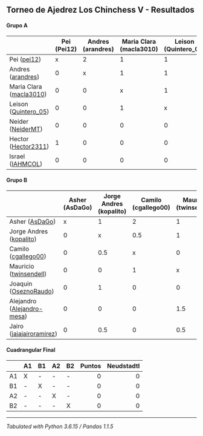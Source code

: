 ## Torneo de Ajedrez Los Chinchess V - Resultados

#### Grupo A
|                                                                       | Pei (Pei12) | Andres (arandres) | Maria Clara (macla3010) | Leison (Quintero_05) | Neider (NeiderMT) | Hector (Hector2311) | Israel (IAHMCOL) | Bye | PTOS | Neudstatdl |
|-----------------------------------------------------------------------|-------------|-------------------|-------------------------|----------------------|-------------------|---------------------|------------------|-----|------|------------|
| Pei ([pei12](https://lichess.org/?user=pei12#friend))                 |           x |                 2 |                       1 |                    1 |                 1 |                   0 |                1 |   1 |    7 |         28 |
| Andres ([arandres](https://lichess.org/?user=arandres#friend))        |           0 |                 x |                       1 |                    1 |                 1 |                   1 |                1 |   1 |    6 |         19 |
| Maria Clara ([macla3010](https://lichess.org/?user=macla3010#friend)) |           0 |                 0 |                       x |                    1 |                 1 |                   1 |                1 |   1 |    5 |         14 |
| Leison ([Quintero_05](https://lichess.org/?user=Quintero_05#friend))  |           0 |                 0 |                       1 |                    x |                 1 |                   1 |                1 |   1 |    5 |         14 |
| Neider ([NeiderMT](https://lichess.org/?user=NeiderMT#friend))        |           0 |                 0 |                       0 |                    0 |                 x |                   1 |                2 |   1 |    4 |          7 |
| Hector ([Hector2311](https://lichess.org/?user=Hector2311#friend))    |           1 |                 0 |                       0 |                    0 |                 0 |                   x |                0 |   2 |    3 |          7 |
| Israel ([IAHMCOL](https://lichess.org/?user=IAHMCOL#friend))          |           0 |                 0 |                       0 |                    0 |                 0 |                   1 |                x |   1 |    2 |          3 |

#### Grupo B
|                                                                               | Asher (AsDaGo) | Jorge Andres (kopalito) | Camilo (cgallego00) | Mauricio (twinsendell) | Joaquin (OseznoRaudo) | Alejandro (Alejandro-mesa) | Jairo (jajajairoramirez) | Bye | PTOS | Neudstatdl |
|-------------------------------------------------------------------------------|----------------|-------------------------|---------------------|------------------------|-----------------------|----------------------------|--------------------------|-----|------|------------|
| Asher ([AsDaGo](https://lichess.org/?user=AsDaGo#friend))                     |              x |                       1 |                   2 |                      1 |                     1 |                          1 |                        1 |   1 |    8 |       28.5 |
| Jorge Andres ([kopalito](https://lichess.org/?user=kopalito#friend))          |              0 |                       x |                 0.5 |                      1 |                     0 |                          1 |                      1.5 |   1 |    5 |      14.25 |
| Camilo ([cgallego00](https://lichess.org/?user=cgallego00#friend))            |              0 |                     0.5 |                   x |                      0 |                     1 |                          1 |                        1 |   1 |  4.5 |         13 |
| Mauricio ([twinsendell](https://lichess.org/?user=twinsendell#friend))        |              0 |                       0 |                   1 |                      x |                     1 |                        0.5 |                      0.5 |   1 |    4 |      11.75 |
| Joaquin ([OseznoRaudo](https://lichess.org/?user=OseznoRaudo#friend))         |              0 |                       1 |                   0 |                      0 |                     x |                          1 |                        0 |   2 |    4 |        8.5 |
| Alejandro ([Alejandro-mesa](https://lichess.org/?user=Alejandro-mesa#friend)) |              0 |                       0 |                   0 |                    1.5 |                     0 |                          x |                        1 |   1 |  3.5 |          9 |
| Jairo ([jajajairoramirez](https://lichess.org/?user=jajajairoramirez#friend)) |              0 |                     0.5 |                   0 |                    0.5 |                     1 |                          0 |                        x |   1 |    3 |        8.5 |


#### Cuadrangular Final
|                      | A1                | B1                  | A2                   | B2              |   Puntos | Neudstadtl |
| :------------------- | :---------------- | :------------------ | :------------------- | :-------------- | -------: | ---------: |
| A1                   | X                 | -                   | -                    | -               |        0 |          0 |
| B1                   | -                 | X                   | -                    | -               |        0 |          0 |
| A2                   | -                 | -                   | X                    | -               |        0 |          0 |
| B2                   | -                 | -                   | -                    | X               |        0 |          0 |

****
*Tabulated with Python 3.6.15 / Pandas 1.1.5*
